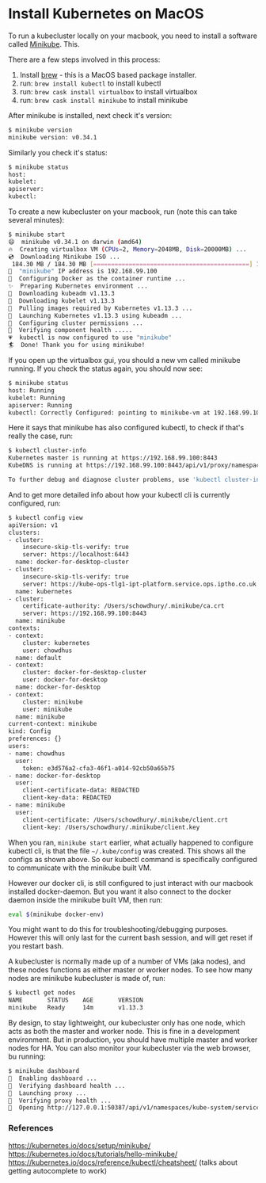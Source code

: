 # Install Kubernetes on MacOS

To run a kubecluster locally on your macbook, you need to install a software called [Minikube](https://kubernetes.io/docs/setup/minikube/). This.

There are a few steps involved in this process:

1. Install [brew](https://brew.sh/) - this is a MacOS based package installer. 
2. run: `brew install kubectl` to install kubectl
3. run: `brew cask install virtualbox` to install virtualbox
4. run: `brew cask install minikube` to install minikube

After minikube is installed, next check it's version:

```bash
$ minikube version
minikube version: v0.34.1
```

Similarly you check it's status:

```bash
$ minikube status
host:
kubelet:
apiserver:
kubectl:
```

To create a new kubecluster on your macbook, run (note this can take several minutes):

```bash
$ minikube start
😄  minikube v0.34.1 on darwin (amd64)
🔥  Creating virtualbox VM (CPUs=2, Memory=2048MB, Disk=20000MB) ...
💿  Downloading Minikube ISO ...
 184.30 MB / 184.30 MB [============================================] 100.00% 0s
📶  "minikube" IP address is 192.168.99.100
🐳  Configuring Docker as the container runtime ...
✨  Preparing Kubernetes environment ...
💾  Downloading kubeadm v1.13.3
💾  Downloading kubelet v1.13.3
🚜  Pulling images required by Kubernetes v1.13.3 ...
🚀  Launching Kubernetes v1.13.3 using kubeadm ... 
🔑  Configuring cluster permissions ...
🤔  Verifying component health .....
💗  kubectl is now configured to use "minikube"
🏄  Done! Thank you for using minikube!
```

If you open up the virtualbox gui, you should a new vm called minikube running. If you check the status again, you should now see:

```bash
$ minikube status
host: Running
kubelet: Running
apiserver: Running
kubectl: Correctly Configured: pointing to minikube-vm at 192.168.99.100
```

Here it says that minikube has also configured kubectl, to check if that's really the case, run:

```bash
$ kubectl cluster-info
Kubernetes master is running at https://192.168.99.100:8443
KubeDNS is running at https://192.168.99.100:8443/api/v1/proxy/namespaces/kube-system/services/kube-dns

To further debug and diagnose cluster problems, use 'kubectl cluster-info dump'.
```

And to get more detailed info about how your kubectl cli is currently configured, run:

```bash
$ kubectl config view
apiVersion: v1
clusters:
- cluster:
    insecure-skip-tls-verify: true
    server: https://localhost:6443
  name: docker-for-desktop-cluster
- cluster:
    insecure-skip-tls-verify: true
    server: https://kube-ops-tlg1-ipt-platform.service.ops.iptho.co.uk
  name: kubernetes
- cluster:
    certificate-authority: /Users/schowdhury/.minikube/ca.crt
    server: https://192.168.99.100:8443
  name: minikube
contexts:
- context:
    cluster: kubernetes
    user: chowdhus
  name: default
- context:
    cluster: docker-for-desktop-cluster
    user: docker-for-desktop
  name: docker-for-desktop
- context:
    cluster: minikube
    user: minikube
  name: minikube
current-context: minikube
kind: Config
preferences: {}
users:
- name: chowdhus
  user:
    token: e3d576a2-cfa3-46f1-a014-92cb50a65b75
- name: docker-for-desktop
  user:
    client-certificate-data: REDACTED
    client-key-data: REDACTED
- name: minikube
  user:
    client-certificate: /Users/schowdhury/.minikube/client.crt
    client-key: /Users/schowdhury/.minikube/client.key
```

When you ran, `minikube start` earlier, what actually happened to configure kubectl cli, is that the file `~/.kube/config` was created. This shows all the configs as shown above. So our kubectl command is specifically configured to communicate with the minikube built VM. 

However our docker cli, is still configured to just interact with our macbook installed docker-daemon. But you want it also connect to the docker daemon inside the minikube built VM, then run:

```bash
eval $(minikube docker-env)
```

You might want to do this for troubleshooting/debugging purposes. However this will only last for the current bash session, and will get reset if you restart bash. 



A kubecluster is normally made up of a number of VMs (aka nodes), and these nodes functions as either master or worker nodes. To see how many nodes are minikube kubecluster is made of, run:

```bash
$ kubectl get nodes
NAME       STATUS    AGE       VERSION
minikube   Ready     14m       v1.13.3
```

By design, to stay lightweight, our kubecluster only has one node, which acts as both the master and worker node. This is fine in a development environment. But in production, you should have multiple master and worker nodes for HA. You can also monitor your kubecluster via the web browser, bu running:

```bash
$ minikube dashboard
🔌  Enabling dashboard ...
🤔  Verifying dashboard health ...
🚀  Launching proxy ...
🤔  Verifying proxy health ...
🎉  Opening http://127.0.0.1:50387/api/v1/namespaces/kube-system/services/http:kubernetes-dashboard:/proxy/ in your default browser...
```


### References
https://kubernetes.io/docs/setup/minikube/
https://kubernetes.io/docs/tutorials/hello-minikube/
https://kubernetes.io/docs/reference/kubectl/cheatsheet/  (talks about getting autocomplete to work)

